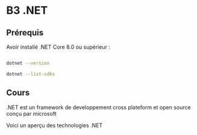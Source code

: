 # B3 .NET 

## Prérequis

Avoir installé .NET Core 8.0 ou supérieur :

```bash

dotnet --version

dotnet --list-sdks

```

## Cours

.NET est un framework de developpement cross plateform et open source conçu par microsoft

Voici un aperçu des technologies .NET
